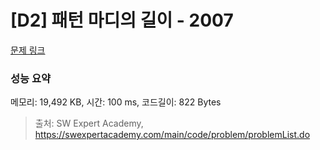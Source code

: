 # [D2] 패턴 마디의 길이 - 2007 

[문제 링크](https://swexpertacademy.com/main/code/problem/problemDetail.do?contestProbId=AV5P1kNKAl8DFAUq) 

### 성능 요약

메모리: 19,492 KB, 시간: 100 ms, 코드길이: 822 Bytes



> 출처: SW Expert Academy, https://swexpertacademy.com/main/code/problem/problemList.do